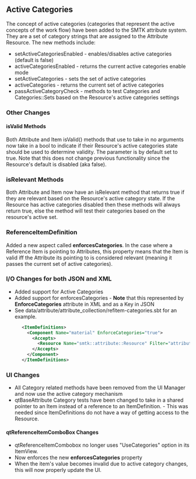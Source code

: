 ## Active Categories

The concept of active categories (categories that represent the active concepts of the work flow) have been added to the SMTK attribute system.
They are a set of category strings that are assigned to the Attribute Resource.  The new methods include:

* setActiveCategoriesEnabled - enables/disables active categories (default is false)
* activeCategoriesEnabled - returns the current active categories enable mode
* setActiveCategories - sets the set of active categories
* activeCategories - returns the current set of active categories
* passActiveCategoryCheck - methods to test Categories and Categories::Sets based on the Resource's active categories settings

### Other Changes
#### isValid Methods
Both Attribute and Item isValid() methods that use to take in no arguments now take in a bool to indicate if their Resource's active categories state should be used to determine validity.  The parameter is by default set to true.  Note that this does not change previous functionality since the Resource's default is disabled (aka false).

### isRelevant Methods
Both Attribute and Item now have an isRelevant method that returns true if they are relevant based on the Resource's active category state.  If the Resource has active categories disabled then these methods will always return true, else the method will test their categories based on the resource's active set.

### ReferenceItemDefinition
Added a new aspect called **enforcesCategories**.  In the case where a Reference Item is pointing to Attributes, this property means that the Item is valid iff the Attribute its pointing to is considered relevant (meaning it passes the current set of active categories).

### I/O Changes for both JSON and XML
* Added support for Active Categories
* Added support for enforcesCategories - **Note** that this represented by **EnforceCategories**  attribute in XML and as a Key in JSON
* See data/attribute/attribute_collection/refitem-categories.sbt for an example.

```xml
      <ItemDefinitions>
        <Component Name="material" EnforceCategories="true">
          <Accepts>
            <Resource Name="smtk::attribute::Resource" Filter="attribute[type='material']" />
          </Accepts>
        </Component>
      </ItemDefinitions>
```

### UI Changes
* All Category related methods have been removed from the UI Manager and now use the active category  mechanism
* qtBaseAttribute Category tests have been changed to take in a shared pointer to an Item instead of a reference to an ItemDefinition. - This was needed since ItemDefinitions do not have a way of getting access to the Resource.

#### qtReferenceItemComboBox Changes
* qtReferenceItemCombobox no longer uses "UseCategories" option in its ItemView.
* Now enforces the new **enforcesCategories** property
* When the item's value becomes invalid due to active category changes, this will now properly update the UI.
